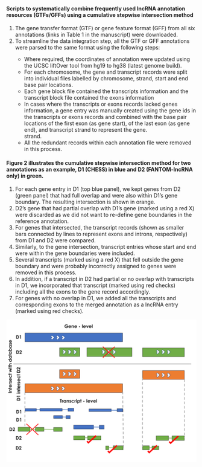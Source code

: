 #### Scripts to systematically combine frequently used lncRNA annotation resources (GTFs/GFFs) using a cumulative stepwise intersection method

<ol type="1">
  <li>The gene transfer format (GTF) or gene feature format (GFF) from all six annotations (links in Table 1 in the manuscript) were downloaded.</li>
  <li>To streamline the data integration step, all the GTF or GFF annotations were parsed to the same format using the following steps:</li>
  <ul>
    <li>Where required, the coordinates of annotation were updated using the UCSC liftOver tool from
hg19 to hg38 (latest genome build).</li>
    <li>For each chromosome, the gene and transcript records were split into individual files labelled by chromosome, strand, start and end base pair locations.</li>
    <li>Each gene block file contained the transcripts information and the transcript block file contained the exons information </li>
    <li>In cases where the transcripts or exons records lacked genes information, a gene entry was manually created using the gene ids in the transcripts or exons records and combined with the base pair locations of the first exon (as gene start), of the last exon (as gene end), and transcript strand to represent the gene.</li>
strand.
  <li>All the redundant records within each annotation file were removed in this process.</li>
  </ul>
</ol>

#### Figure 2 illustrates the cumulative stepwise intersection method for two annotations as an example, D1 (CHESS) in blue and D2 (FANTOM-lncRNA only) in green. 

<ol type="1">
  <li>For each gene entry in D1 (top blue panel), we kept genes from D2 (green panel) that had full overlap and were also within D1’s gene boundary. The resulting intersection is shown in orange.</li> 
  <li>D2’s gene that had partial overlap with D1’s gene (marked using a red X) were discarded as we did not want to re-define gene boundaries in the reference annotation.</li>
  <li>For genes that intersected, the transcript records (shown as smaller bars connected by lines to represent exons and introns, respectively) from D1 and D2 were compared.</li>
  <li>Similarly, to the gene intersection, transcript entries whose start and end were within the gene boundaries were included.</li> 
  <li>Several transcripts (marked using a red X) that fell outside the gene boundary and were probably incorrectly assigned to genes were removed in this process.</li> 
  <li>In addition, if a transcript in D2 had partial or no overlap with transcripts in D1, we incorporated that transcript (marked using red checks) including all the exons to the gene record accordingly.</li> 
  <li>For genes with no overlap in D1, we added all the transcripts and corresponding exons to the merged annotation as a lncRNA entry (marked using red checks).</li>
</ol>

![Integration_Procdure](/09-Figures/Figure2.png)
